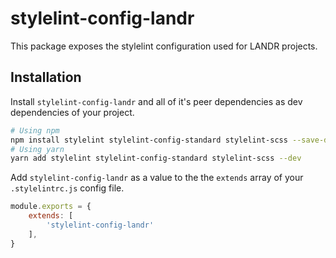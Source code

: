 # stylelint-config-landr

This package exposes the stylelint configuration used for LANDR projects.

## Installation

Install `stylelint-config-landr` and all of it's peer dependencies as dev dependencies of your project.

```bash
# Using npm
npm install stylelint stylelint-config-standard stylelint-scss --save-dev
# Using yarn
yarn add stylelint stylelint-config-standard stylelint-scss --dev
```

Add `stylelint-config-landr` as a value to the the `extends` array of your `.stylelintrc.js` config file.

```js
module.exports = {
    extends: [
        'stylelint-config-landr'
    ],
}
```
